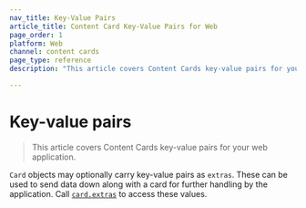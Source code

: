 ```yaml
---
nav_title: Key-Value Pairs
article_title: Content Card Key-Value Pairs for Web
page_order: 1
platform: Web
channel: content cards
page_type: reference
description: "This article covers Content Cards key-value pairs for your web application."

---
```


# Key-value pairs

> This article covers Content Cards key-value pairs for your web application.

`Card` objects may optionally carry key-value pairs as `extras`. These can be used to send data down along with a card for further handling by the application. Call [`card.extras`](https://js.appboycdn.com/web-sdk/latest/doc/classes/braze.card.html) to access these values.